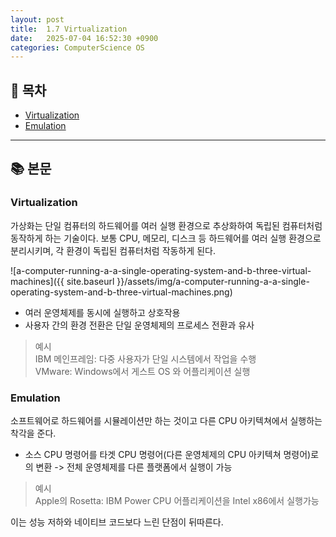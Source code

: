 ```yaml
---
layout: post
title:  1.7 Virtualization
date:   2025-07-04 16:52:30 +0900
categories: ComputerScience OS
---
```


<!--more-->

## 📂 목차
- [Virtualization](#virtualization-정의)
- [Emulation](#emulation)

---

## 📚 본문

### Virtualization

가상화는 단일 컴퓨터의 하드웨어를 여러 실행 환경으로 추상화하여 독립된 컴퓨터처럼 동작하게 하는 기술이다. 보통 CPU, 메모리, 디스크 등 하드웨어를 여러 실행 환경으로 분리시키며, 각 환경이 독립된 컴퓨터처럼 작동하게 된다.

![a-computer-running-a-a-single-operating-system-and-b-three-virtual-machines]({{ site.baseurl }}/assets/img/a-computer-running-a-a-single-operating-system-and-b-three-virtual-machines.png)

- 여러 운영체제를 동시에 실행하고 상호작용
- 사용자 간의 환경 전환은 단일 운영체제의 프로세스 전환과 유사

> 예시  
> IBM 메인프레임: 다중 사용자가 단일 시스템에서 작업을 수행  
> VMware: Windows에서 게스트 OS 와 어플리케이션 실행

### Emulation

소프트웨어로 하드웨어를 시뮬레이션만 하는 것이고 다른 CPU 아키텍쳐에서 실행하는 착각을 준다.

- 소스 CPU 명령어를 타겟 CPU 명령어(다른 운영체제의 CPU 아키텍쳐 명령어)로의 변환 -> 전체 운영체제를 다른 플랫폼에서 실행이 가능

> 예시  
> Apple의 Rosetta: IBM Power CPU 어플리케이션을 Intel x86에서 실행가능

이는 성능 저하와 네이티브 코드보다 느린 단점이 뒤따른다.
